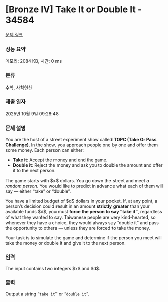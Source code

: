 # [Bronze IV] Take It or Double It - 34584 

[문제 링크](https://www.acmicpc.net/problem/34584) 

### 성능 요약

메모리: 2084 KB, 시간: 0 ms

### 분류

수학, 사칙연산

### 제출 일자

2025년 10월 9일 09:28:48

### 문제 설명

<p>You are the host of a street experiment show called <strong>TOPC (Take Or Pass Challenge)</strong>. In the show, you approach people one by one and offer them some money. Each person can either:</p>

<ul>
<li><strong>Take it</strong>: Accept the money and end the game.</li>
<li><strong>Double it</strong>: Reject the money and ask you to double the amount and offer it to the next person.</li>
</ul>

<p>The game starts with $x$ dollars. You go down the street and meet <em>a random person</em>. You would like to predict in advance what each of them will say — either “take” or “double”.</p>

<p>You have a limited budget of $d$ dollars in your pocket. If, at any point, a person’s decision could result in an amount <strong>strictly greater</strong> than your available funds $d$, you must <strong>force the person to say “take it”</strong>, regardless of what they wanted to say. Taiwanese people are very kind-hearted, so whenever they have a choice, they would always say “double it” and pass the opportunity to others — unless they are forced to take the money.</p>

<p>Your task is to simulate the game and determine if the person you meet will take the money or double it and give it to the next person.</p>

### 입력 

 <p>The input contains two integers $x$ and $d$.</p>

### 출력 

 <p>Output a string “<code>take it</code>” or “<code>double it</code>”.</p>

